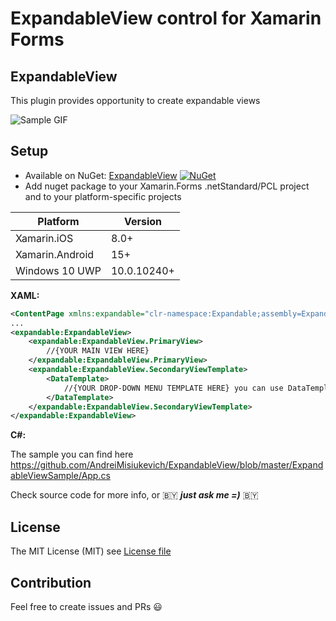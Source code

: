 # ExpandableView control for Xamarin Forms

## ExpandableView
This plugin provides opportunity to create expandable views

![Sample GIF](https://media.giphy.com/media/39hpHTXx2KF2s6faYg/giphy.gif)

## Setup
* Available on NuGet: [ExpandableView](http://www.nuget.org/packages/ExpandableView) [![NuGet](https://img.shields.io/nuget/v/ExpandableView.svg?label=NuGet)](https://www.nuget.org/packages/ExpandableView)
* Add nuget package to your Xamarin.Forms .netStandard/PCL project and to your platform-specific projects

|Platform|Version|
| ------------------- | ------------------- |
|Xamarin.iOS|8.0+|
|Xamarin.Android|15+|
|Windows 10 UWP|10.0.10240+|

**XAML:**
```xml
<ContentPage xmlns:expandable="clr-namespace:Expandable;assembly=ExpandableView">
...
<expandable:ExpandableView>
    <expandable:ExpandableView.PrimaryView>
        //{YOUR MAIN VIEW HERE}
    </expandable:ExpandableView.PrimaryView>
    <expandable:ExpandableView.SecondaryViewTemplate>
        <DataTemplate>
            //{YOUR DROP-DOWN MENU TEMPLATE HERE} you can use DataTemplateSelector too
        </DataTemplate>
    </expandable:ExpandableView.SecondaryViewTemplate>
</expandable:ExpandableView>
```

**C#:**

The sample you can find here https://github.com/AndreiMisiukevich/ExpandableView/blob/master/ExpandableViewSample/App.cs

Check source code for more info, or 🇧🇾 ***just ask me =)*** 🇧🇾

## License
The MIT License (MIT) see [License file](LICENSE)

## Contribution
Feel free to create issues and PRs 😃

